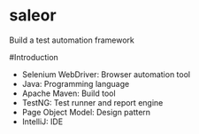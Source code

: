 # saleor
Build a test automation framework

#Introduction
- Selenium WebDriver: Browser automation tool
- Java: Programming language
- Apache Maven: Build tool
- TestNG: Test runner and report engine
- Page Object Model: Design pattern
- IntelliJ: IDE
